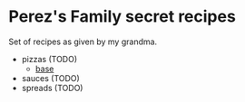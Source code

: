 # Perez's Family secret recipes

Set of recipes as given by my grandma.

- pizzas (TODO)
  - [base](./pizzas/base.md)
- sauces (TODO)
- spreads (TODO)
